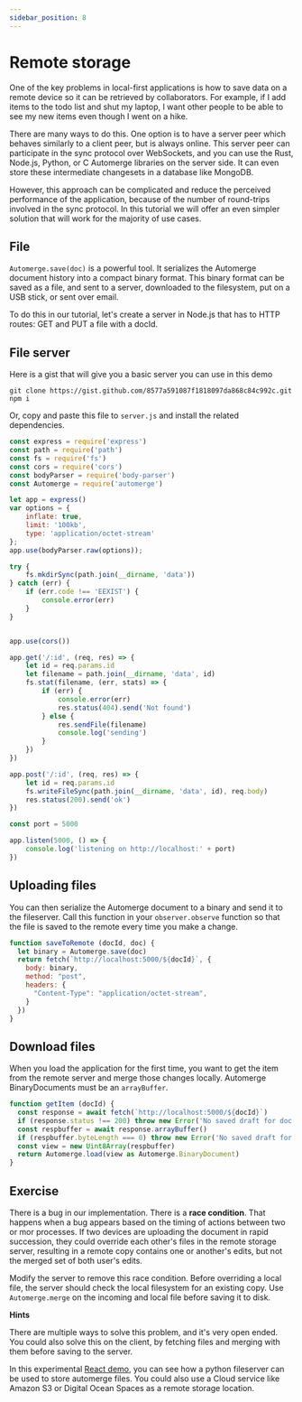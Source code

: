 ```yaml
---
sidebar_position: 8
---
```


# Remote storage

One of the key problems in local-first applications is how to save data on a remote device so it can be retrieved by collaborators. For example, if I add items to the todo list and shut my laptop, I want other people to be able to see my new items even though I went on a hike.

There are many ways to do this. One option is to have a server peer which behaves similarly to a client peer, but is always online. This server peer can participate in the sync protocol over WebSockets, and you can use the Rust, Node.js, Python, or C Automerge libraries on the server side. It can even store these intermediate changesets in a database like MongoDB.

However, this approach can be complicated and reduce the perceived performance of the application, because of the number of round-trips involved in the sync protocol. In this tutorial we will offer an even simpler solution that will work for the majority of use cases. 

## File

```Automerge.save(doc)``` is a powerful tool. It serializes the Automerge document history into a compact binary format. This binary format can be saved as a file, and sent to a server, downloaded to the filesystem, put on a USB stick, or sent over email. 

To do this in our tutorial, let's create a server in Node.js that has to HTTP routes: GET and PUT a file with a docId.

## File server

Here is a gist that will give you a basic server you can use in this demo

```
git clone https://gist.github.com/8577a591087f1818097da868c84c992c.git
npm i 
```

Or, copy and paste this file to `server.js` and install the related dependencies.

```js
const express = require('express')
const path = require('path')
const fs = require('fs')
const cors = require('cors')
const bodyParser = require('body-parser')
const Automerge = require('automerge')

let app = express()
var options = {
	inflate: true,
	limit: '100kb',
	type: 'application/octet-stream'
};
app.use(bodyParser.raw(options));

try { 
	fs.mkdirSync(path.join(__dirname, 'data'))
} catch (err) {
	if (err.code !== 'EEXIST') {
		console.error(err)
	} 
}


app.use(cors())

app.get('/:id', (req, res) => {
	let id = req.params.id
	let filename = path.join(__dirname, 'data', id)
	fs.stat(filename, (err, stats) => {
		if (err) {
			console.error(err)
			res.status(404).send('Not found')
		} else { 
			res.sendFile(filename)
			console.log('sending')
		}
	})
})

app.post('/:id', (req, res) => {
	let id = req.params.id
	fs.writeFileSync(path.join(__dirname, 'data', id), req.body)
	res.status(200).send('ok')
})

const port = 5000

app.listen(5000, () => {
	console.log('listening on http://localhost:' + port)
})
```

## Uploading files

You can then serialize the Automerge document to a binary and send it to the fileserver. Call this function in your `observer.observe` function so that the file is saved to the remote every time you make a change.

```js
function saveToRemote (docId, doc) {
  let binary = Automerge.save(doc)
  return fetch(`http://localhost:5000/${docId}`, {
    body: binary,
    method: "post",
    headers: {
      "Content-Type": "application/octet-stream",
    }
  })
}
```

## Download files

When you load the application for the first time, you want to get the item from the remote server and merge those changes locally. Automerge BinaryDocuments must be an `arrayBuffer`.

```js
function getItem (docId) {
  const response = await fetch(`http://localhost:5000/${docId}`)
  if (response.status !== 200) throw new Error('No saved draft for doc with id=' + docId)
  const respbuffer = await response.arrayBuffer()
  if (respbuffer.byteLength === 0) throw new Error('No saved draft for doc with id=' + docId)
  const view = new Uint8Array(respbuffer)
  return Automerge.load(view as Automerge.BinaryDocument)
}
```

## Exercise

There is a bug in our implementation. There is a **race condition**. That happens when a bug appears based on the timing of actions between two or mor processes. If two devices are uploading the document in rapid succession, they could override each other's files in the remote storage server, resulting in a remote copy contains one or another's edits, but not the merged set of both user's edits. 

Modify the server to remove this race condition. Before overriding a local file, the server should check the local filesystem for an existing copy. Use `Automerge.merge` on the incoming and local file before saving it to disk.

**Hints**

There are multiple ways to solve this problem, and it's very open ended. You could also solve this on the client, by fetching files and merging with them before saving to the server.

In this experimental [React demo](https://github.com/alexjg/automerge-todomvc-http), you can see how a python fileserver can be used to store automerge files. You could also use a Cloud service like Amazon S3 or Digital Ocean Spaces as a remote storage location. 
